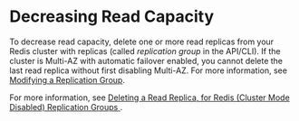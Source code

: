 # Decreasing Read Capacity<a name="Scaling.RedisReplGrps.ScaleIn"></a>

To decrease read capacity, delete one or more read replicas from your Redis cluster with replicas \(called *replication group* in the API/CLI\)\. If the cluster is Multi\-AZ with automatic failover enabled, you cannot delete the last read replica without first disabling Multi\-AZ\. For more information, see [Modifying a Replication Group](Replication.Modify.md)\.

For more information, see [Deleting a Read Replica, for Redis \(Cluster Mode Disabled\) Replication Groups ](Replication.RemoveReadReplica.md)\.